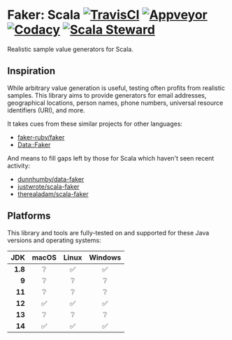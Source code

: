 # Faker: Scala [![TravisCI][travis-ci-status-badge]][travis-ci-build] [![Appveyor][appveyor-status-badge]][appveyor-build] [![Codacy][codacy-status-badge]][codacy-build] [![Scala Steward][scala-steward-status-badge]][scala-steward-overview]

Realistic sample value generators for Scala.

## Inspiration

While arbitrary value generation is useful, testing often profits from realistic samples. This library aims to provide generators for email addresses, geographical locations, person names, phone numbers, universal resource identifiers (URI), and more.

It takes cues from these similar projects for other languages:

- [faker-ruby/faker](https://github.com/faker-ruby/faker)
- [Data::Faker](https://metacpan.org/pod/Data::Faker)

And means to fill gaps left by those for Scala which haven't seen recent activity:

- [dunnhumby/data-faker](https://github.com/dunnhumby/data-faker)
- [justwrote/scala-faker](https://github.com/justwrote/scala-faker)
- [therealadam/scala-faker](https://github.com/therealadam/scala-faker)

## Platforms

This library and tools are fully-tested on and supported for these Java versions and operating systems:

| JDK | macOS | Linux | Windows |
| ---: | :---: | :---: | :---: |
| **1.8** | :grey_question: | :white_check_mark: | :white_check_mark: | 
| **9** | :grey_question: | :grey_question: | :grey_question: | 
| **11** | :grey_question: | :grey_question: | :grey_question: | 
| **12** | :white_check_mark: | :white_check_mark: | :white_check_mark: |
| **13** | :grey_question: | :grey_question: | :grey_question: | 
| **14** | :white_check_mark: | :white_check_mark: | :white_check_mark: |

[appveyor-build]: https://ci.appveyor.com/project/michaelahlers/faker-scala
[appveyor-status-badge]: https://ci.appveyor.com/api/projects/status/erw16d62o5erwy95/branch/v0.0.x?svg=true

[codacy-build]: https://codacy.com/app/michaelahlers/faker-scala
[codacy-status-badge]: https://api.codacy.com/project/badge/Grade/73e169149c3d49c6b4b3c8f1e8c65dc1?branch=v0.0.x

[scala-steward-status-badge]: https://img.shields.io/badge/Scala_Steward-helping-blue.svg
[scala-steward-overview]: https://scala-steward.org

[travis-ci-build]: https://www.travis-ci.org/michaelahlers/faker-scala
[travis-ci-status-badge]: https://www.travis-ci.org/michaelahlers/faker-scala.svg?branch=v0.0.x
